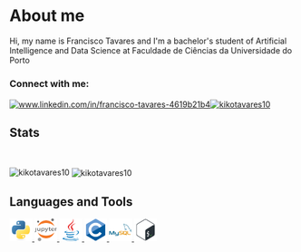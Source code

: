 # About me

Hi, my name is Francisco Tavares and I'm a bachelor's student of Artificial Intelligence and Data Science at Faculdade de Ciências da Universidade do Porto

<h3 align="left">Connect with me:</h3>
<p align="left">
<a href="https://www.linkedin.com/in/francisco-tavares-4619b21b4/" target="blank"><img align="center" src="https://raw.githubusercontent.com/rahuldkjain/github-profile-readme-generator/master/src/images/icons/Social/linked-in-alt.svg" alt="www.linkedin.com/in/francisco-tavares-4619b21b4" height="30" width="40" 

<a href="https://www.instagram.com/kikotavares10/" target="blank"><img align="center" src="https://raw.githubusercontent.com/rahuldkjain/github-profile-readme-generator/master/src/images/icons/Social/instagram.svg" alt="kikotavares10" height="30" width="40" /></a>
</p>


## Stats

<img src="https://komarev.com/ghpvc/?username=kikotavares10&style=flat-square&color=blue" alt=""/>

<p><img align="left" src="https://github-readme-stats.vercel.app/api/top-langs?username=kikotavares10&exclude_repo=kikotavares10&show_icons=true&locale=en&layout=compact&hide=jupyter%20notebook" alt="kikotavares10" /></p>

<p>&nbsp;<img align="center" src="https://github-readme-stats.vercel.app/api?username=kikotavares10&show_icons=true&locale=en" alt="kikotavares10" /></p>

## Languages and Tools

<a href="https://www.python.org" target="_blank" rel="noreferrer"> <img src="https://raw.githubusercontent.com/devicons/devicon/master/icons/python/python-original.svg" alt="python" width="40" height="40"/> </a> <a href="https://jupyter.org" target="_blank" rel="noreferrer"> <img src="https://github.com/devicons/devicon/blob/master/icons/jupyter/jupyter-original-wordmark.svg" alt="jupyter" width="40" height="40"/> </a> <a href="https://www.java.com" target="_blank" rel="noreferrer"> <img src="https://raw.githubusercontent.com/devicons/devicon/master/icons/java/java-original.svg" alt="java" width="40" height="40"/> </a> <a href="https://www.cprogramming.com/" target="_blank" rel="noreferrer"> <img src="https://raw.githubusercontent.com/devicons/devicon/master/icons/c/c-original.svg" alt="c" width="40" height="40"/> </a> <a href="https://www.mysql.com/" target="_blank" rel="noreferrer"> <img src="https://raw.githubusercontent.com/devicons/devicon/master/icons/mysql/mysql-original-wordmark.svg" alt="mysql" width="40" height="40"/> </a> <a href="https://www.gnu.org/software/bash/" target="_blank" rel="noreferrer"> <img src="https://github.com/devicons/devicon/blob/master/icons/bash/bash-original.svg" alt="bash" width="40" height="40"/> </a> 
  

